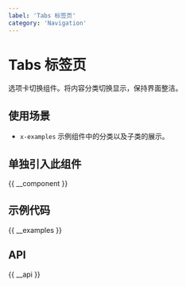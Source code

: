 ```yaml
---
label: 'Tabs 标签页'
category: 'Navigation'
---
```


# Tabs 标签页

选项卡切换组件。将内容分类切换显示，保持界面整洁。

## 使用场景

- `x-examples` 示例组件中的分类以及子类的展示。

## 单独引入此组件

{{ __component }}

## 示例代码

{{ __examples }}

## API

{{ __api }}
